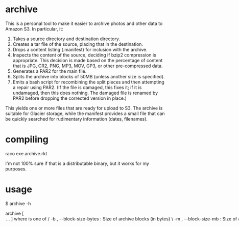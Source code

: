 archive
===

This is a personal tool to make it easier to archive photos and other data to Amazon S3. In particular, it:

1. Takes a source directory and destination directory.
1. Creates a tar file of the source, placing that in the destination.
1. Drops a content listing (.manifest) for inclusion with the archive.
1. Inspects the content of the source, deciding if bzip2 compression is appropriate. This decision is made based on the percentage of content that is JPG, CR2, PNG, MP3, MOV, GP3, or other pre-compressed data.
1. Generates a PAR2 for the main file.
1. Splits the archive into blocks of 50MB (unless another size is specified).
1. Emits a bash script for recombining the split pieces and then attempting a repair using PAR2. (If the file is damaged, this fixes it; if it is undamaged, then this does nothing. The damaged file is renamed by PAR2 before dropping the corrected version in place.)

This yields one or more files that are ready for upload to S3. The archive is suitable for Glacier storage, while the manifest provides a small file that can be quickly searched for rudimentary information (dates, filenames).

compiling
===
raco exe archive.rkt

I'm not 100% sure if that is a distributable binary, but it works for my purposes.

usage
===
$ archive -h

archive [ <option> ... ] <src> <dst>
 where <option> is one of
/ -b <bs>, --block-size-bytes <bs> : Size of archive blocks (in bytes)
\ -m <mbs>, --block-size-mb <mbs> : Size of archive blocks (in megabytes)
  -t <t>, --tag <t> : Identifier tag for archive.
  -y <y>, --year <y> : Year data was generated
  -r <r>, --redundancy <r> : Percent redundancy in PAR2 files.
  --threshold <th> : Percent compressible in a tree before we bzip. 0.75 is the default.
  -c, --compress : Compress with BZIP2.
  --help, -h : Show this help
  -- : Do not treat any remaining argument as a switch (at this level)
 /|\ Brackets indicate mutually exclusive options.
 Multiple single-letter switches can be combined after one `-'; for
  example: `-h-' is the same as `-h --'
